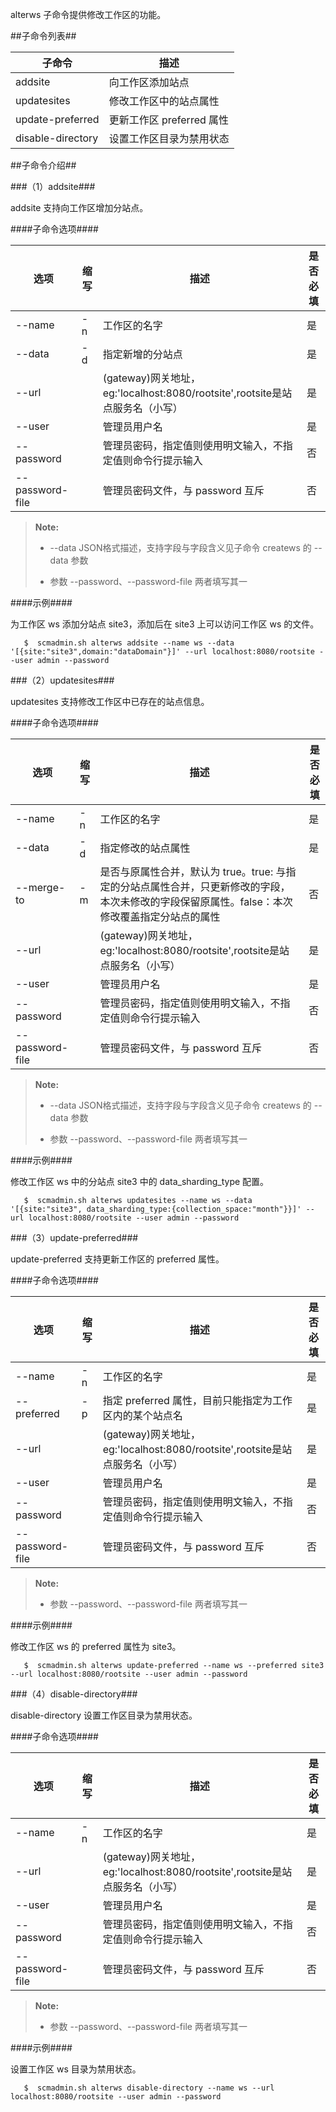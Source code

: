 alterws 子命令提供修改工作区的功能。

##子命令列表##

|子命令    |描述             |
|----------|-----------------|
|addsite   |向工作区添加站点 |
|updatesites|修改工作区中的站点属性 |
|update-preferred  |更新工作区 preferred 属性|
|disable-directory |设置工作区目录为禁用状态 |

##子命令介绍##

###（1）addsite###

addsite 支持向工作区增加分站点。

####子命令选项####

|选项       |缩写 |描述                                                         |是否必填|
|-----------|-----|-------------------------------------------------------------|--------|
|--name     |-n   |工作区的名字                                                 |是      |
|--data     |-d   |指定新增的分站点                                             |是      |
|--url      |     |(gateway)网关地址，eg:'localhost:8080/rootsite',rootsite是站点服务名（小写） |是      |
|--user     |     |管理员用户名                                                 |是      |
|--password |     |管理员密码，指定值则使用明文输入，不指定值则命令行提示输入   |否      |
|--password-file|     |管理员密码文件，与 password 互斥                         |否      |

>  **Note:**
>
>  * --data JSON格式描述，支持字段与字段含义见子命令 createws 的 --data 参数
>
>  * 参数 --password、--password-file 两者填写其一

####示例####

为工作区 ws 添加分站点 site3，添加后在 site3 上可以访问工作区 ws 的文件。

```lang-javascript
   $  scmadmin.sh alterws addsite --name ws --data '[{site:"site3",domain:"dataDomain"}]' --url localhost:8080/rootsite --user admin --password
```

###（2）updatesites###

updatesites 支持修改工作区中已存在的站点信息。

####子命令选项####

|选项       |缩写 |描述                                                         |是否必填|
|-----------|-----|-------------------------------------------------------------|--------|
|--name     |-n   |工作区的名字                                                 |是      |
|--data     |-d   |指定修改的站点属性                                            |是      |
|--merge-to |-m   |是否与原属性合并，默认为 true。true: 与指定的分站点属性合并，只更新修改的字段，本次未修改的字段保留原属性。false：本次修改覆盖指定分站点的属性                                          |否      |
|--url      |     |(gateway)网关地址，eg:'localhost:8080/rootsite',rootsite是站点服务名（小写） |是      |
|--user     |     |管理员用户名                                                 |是      |
|--password |     |管理员密码，指定值则使用明文输入，不指定值则命令行提示输入   |否      |
|--password-file|     |管理员密码文件，与 password 互斥                         |否      |

>  **Note:**
>
>  * --data JSON格式描述，支持字段与字段含义见子命令 createws 的 --data 参数
>
>  * 参数 --password、--password-file 两者填写其一

####示例####

修改工作区 ws 中的分站点 site3 中的 data_sharding_type 配置。

```lang-javascript
   $  scmadmin.sh alterws updatesites --name ws --data '[{site:"site3", data_sharding_type:{collection_space:"month"}}]' --url localhost:8080/rootsite --user admin --password
```

###（3）update-preferred###

update-preferred 支持更新工作区的 preferred 属性。

####子命令选项####

|选项       |缩写 |描述                                                         |是否必填|
|-----------|-----|-------------------------------------------------------------|--------|
|--name     |-n   |工作区的名字                                                 |是      |
|--preferred|-p   |指定 preferred 属性，目前只能指定为工作区内的某个站点名      |是      |
|--url      |     |(gateway)网关地址，eg:'localhost:8080/rootsite',rootsite是站点服务名（小写） |是      |
|--user     |     |管理员用户名                                                 |是      |
|--password |     |管理员密码，指定值则使用明文输入，不指定值则命令行提示输入   |否      |
|--password-file|     |管理员密码文件，与 password 互斥                         |否      |

>  **Note:**
>
>  * 参数 --password、--password-file 两者填写其一

####示例####

修改工作区 ws 的 preferred 属性为 site3。

```lang-javascript
   $  scmadmin.sh alterws update-preferred --name ws --preferred site3 --url localhost:8080/rootsite --user admin --password
```
###（4）disable-directory###

disable-directory 设置工作区目录为禁用状态。

####子命令选项####

| 选项                  |缩写 |描述                                                         |是否必填|
|---------------------|---|-------------------------------------------------------------|--------|
| --name              |-n |工作区的名字                                                 |是      |
| --url               |   |(gateway)网关地址，eg:'localhost:8080/rootsite',rootsite是站点服务名（小写） |是      |
| --user              |   |管理员用户名                                                 |是      |
| --password          |   |管理员密码，指定值则使用明文输入，不指定值则命令行提示输入   |否      |
| --password-file     |   |管理员密码文件，与 password 互斥                         |否      |

>  **Note:**
>
>  * 参数 --password、--password-file 两者填写其一

####示例####

设置工作区 ws 目录为禁用状态。

```lang-javascript
   $  scmadmin.sh alterws disable-directory --name ws --url localhost:8080/rootsite --user admin --password
```